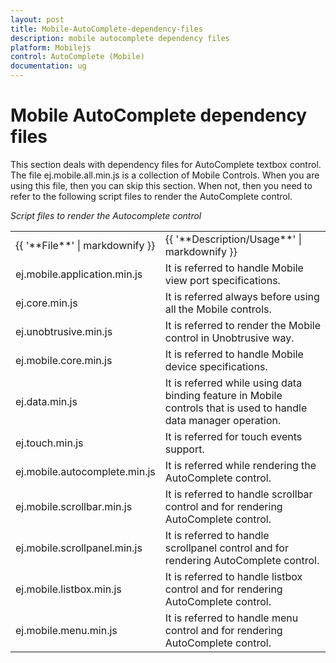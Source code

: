 ```yaml
---
layout: post
title: Mobile-AutoComplete-dependency-files
description: mobile autocomplete dependency files
platform: Mobilejs
control: AutoComplete (Mobile) 
documentation: ug
---
```


# Mobile AutoComplete dependency files

This section deals with dependency files for AutoComplete textbox control. The file ej.mobile.all.min.js is a collection of Mobile Controls. When you are using this file, then you can skip this section. When not, then you need to refer to the following script files to render the AutoComplete control.

_Script files to render the Autocomplete control_

<table>
<tr>
<td>
{{ '**File**' | markdownify }}</td><td>
{{ '**Description/Usage**' | markdownify }}</td></tr>
<tr>
<td>
ej.mobile.application.min.js</td><td>
It is referred to handle Mobile view port specifications.</td></tr>
<tr>
<td>
ej.core.min.js</td><td>
It is referred always before using all the Mobile controls.</td></tr>
<tr>
<td>
ej.unobtrusive.min.js</td><td>
It is referred to render the Mobile control in Unobtrusive way.</td></tr>
<tr>
<td>
ej.mobile.core.min.js</td><td>
It is referred to handle Mobile device specifications.</td></tr>
<tr>
<td>
ej.data.min.js</td><td>
It is referred while using data binding feature in Mobile controls that is used to handle data manager operation.</td></tr>
<tr>
<td>
ej.touch.min.js</td><td>
It is referred for touch events support.</td></tr>
<tr>
<td>
ej.mobile.autocomplete.min.js</td><td>
It is referred while rendering the AutoComplete control.</td></tr>
<tr>
<td>
ej.mobile.scrollbar.min.js</td><td>
It is referred to handle scrollbar control and for rendering AutoComplete control.</td></tr>
<tr>
<td>
ej.mobile.scrollpanel.min.js</td><td>
It is referred to handle scrollpanel control and for rendering AutoComplete control.</td></tr>
<tr>
<td>
ej.mobile.listbox.min.js</td><td>
It is referred to handle listbox control and for rendering AutoComplete control.</td></tr>
<tr>
<td>
ej.mobile.menu.min.js</td><td>
It is referred to handle menu control and for rendering AutoComplete control.</td></tr>
</table>


